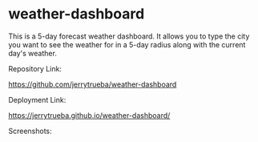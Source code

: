 # weather-dashboard
This is a 5-day forecast weather dashboard. It allows you to type the city you want to see the weather for in a 5-day radius along with the current day's weather.


Repository Link:

https://github.com/jerrytrueba/weather-dashboard

Deployment Link:

https://jerrytrueba.github.io/weather-dashboard/

Screenshots:
